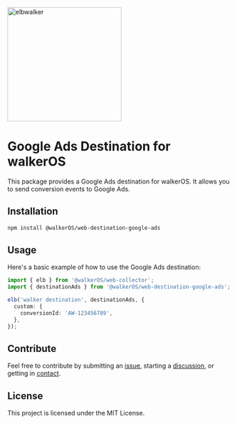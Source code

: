 <p align="left">
  <a href="https://elbwalker.com">
    <img title="elbwalker" src='https://www.elbwalker.com/img/elbwalker_logo.png' width="256px"/>
  </a>
</p>

# Google Ads Destination for walkerOS

This package provides a Google Ads destination for walkerOS. It allows you to
send conversion events to Google Ads.

## Installation

```sh
npm install @walkerOS/web-destination-google-ads
```

## Usage

Here's a basic example of how to use the Google Ads destination:

```typescript
import { elb } from '@walkerOS/web-collector';
import { destinationAds } from '@walkerOS/web-destination-google-ads';

elb('walker destination', destinationAds, {
  custom: {
    conversionId: 'AW-123456789',
  },
});
```

## Contribute

Feel free to contribute by submitting an
[issue](https://github.com/elbwalker/walkerOS/issues), starting a
[discussion](https://github.com/elbwalker/walkerOS/discussions), or getting in
[contact](https://calendly.com/elb-alexander/30min).

## License

This project is licensed under the MIT License.

